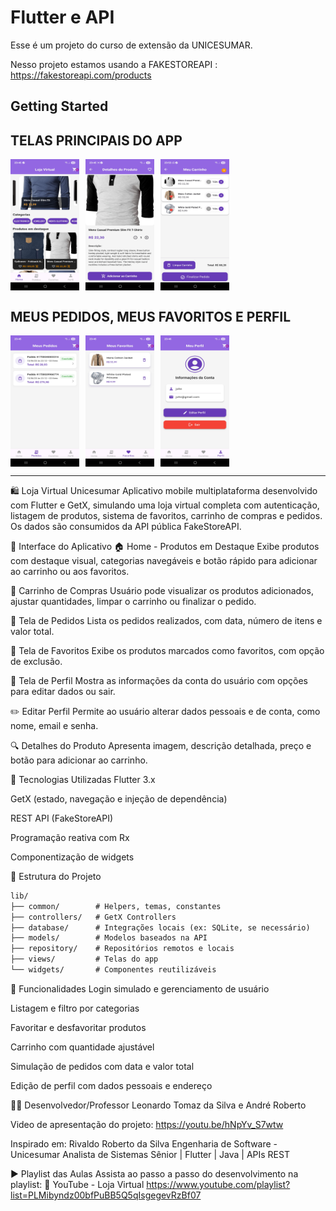 # Flutter e API

Esse é um projeto do curso de extensão da UNICESUMAR.

Nesso projeto estamos usando a FAKESTOREAPI : https://fakestoreapi.com/products

## Getting Started

## TELAS PRINCIPAIS DO APP
<div style="display: flex; gap: 10px;">
  <img src="/assets/screen_001.jpg" width="110px" height="210px">
  <img src="/assets/screen_002.jpg" width="110px" height="210px">
  <img src="/assets/screen_003.jpg" width="110px" height="210px">
</div>


## MEUS PEDIDOS, MEUS FAVORITOS E PERFIL
<div style="display: flex; gap: 10px;">
  <img src="/assets/screen_004.jpg" width="110px" height="210px">
  <img src="/assets/screen_005.jpg" width="110px" height="210px">
  <img src="/assets/screen_006.jpg" width="110px" height="210px">
</div>


<hr/>

🛍️ Loja Virtual Unicesumar
Aplicativo mobile multiplataforma desenvolvido com Flutter e GetX, simulando uma loja virtual completa com autenticação, listagem de produtos, sistema de favoritos, carrinho de compras e pedidos. Os dados são consumidos da API pública FakeStoreAPI.

📱 Interface do Aplicativo
🏠 Home - Produtos em Destaque
Exibe produtos com destaque visual, categorias navegáveis e botão rápido para adicionar ao carrinho ou aos favoritos.


🛒 Carrinho de Compras
Usuário pode visualizar os produtos adicionados, ajustar quantidades, limpar o carrinho ou finalizar o pedido.


🧾 Tela de Pedidos
Lista os pedidos realizados, com data, número de itens e valor total.


💜 Tela de Favoritos
Exibe os produtos marcados como favoritos, com opção de exclusão.


👤 Tela de Perfil
Mostra as informações da conta do usuário com opções para editar dados ou sair.


✏️ Editar Perfil
Permite ao usuário alterar dados pessoais e de conta, como nome, email e senha.


🔍 Detalhes do Produto
Apresenta imagem, descrição detalhada, preço e botão para adicionar ao carrinho.


🔧 Tecnologias Utilizadas
Flutter 3.x

GetX (estado, navegação e injeção de dependência)

REST API (FakeStoreAPI)

Programação reativa com Rx

Componentização de widgets

📁 Estrutura do Projeto


```txt
lib/
├── common/        # Helpers, temas, constantes
├── controllers/   # GetX Controllers
├── database/      # Integrações locais (ex: SQLite, se necessário)
├── models/        # Modelos baseados na API
├── repository/    # Repositórios remotos e locais
├── views/         # Telas do app
└── widgets/       # Componentes reutilizáveis
```



🎯 Funcionalidades
Login simulado e gerenciamento de usuário

Listagem e filtro por categorias

Favoritar e desfavoritar produtos

Carrinho com quantidade ajustável

Simulação de pedidos com data e valor total

Edição de perfil com dados pessoais e endereço


🧑‍💻 Desenvolvedor/Professor
Leonardo Tomaz da Silva e André Roberto 

Video de apresentação do projeto: https://youtu.be/hNpYv_S7wtw

Inspirado em:
Rivaldo Roberto da Silva
Engenharia de Software - Unicesumar
Analista de Sistemas Sênior | Flutter | Java | APIs REST

▶️ Playlist das Aulas
Assista ao passo a passo do desenvolvimento na playlist:
🔗 YouTube - Loja Virtual https://www.youtube.com/playlist?list=PLMibyndz00bfPuBB5Q5qIsgegevRzBf07


